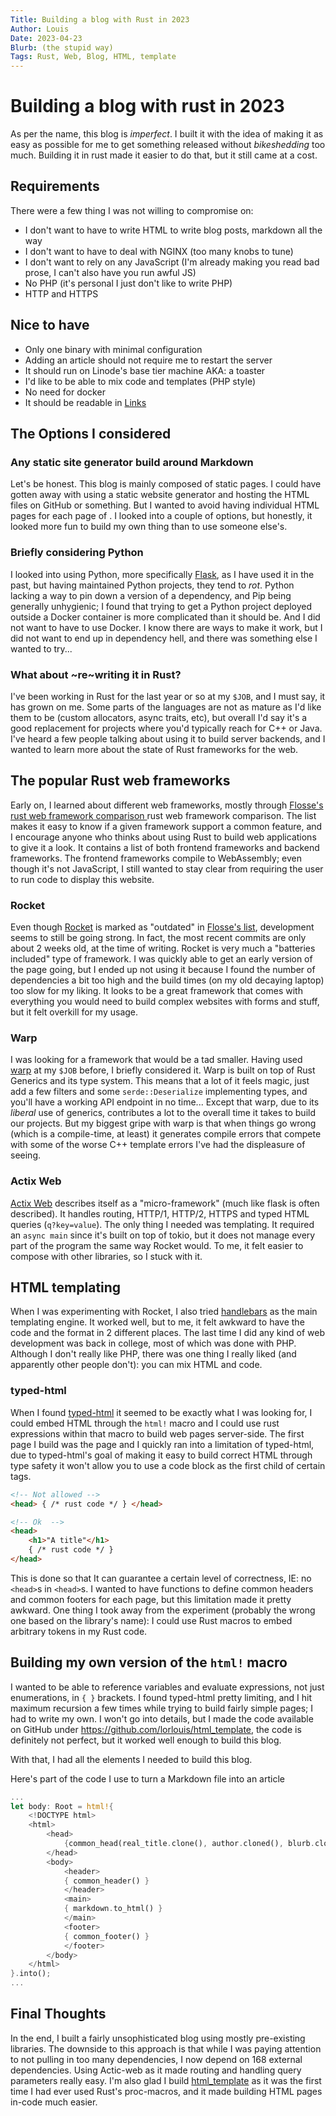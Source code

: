 ```yaml
---
Title: Building a blog with Rust in 2023
Author: Louis
Date: 2023-04-23
Blurb: (the stupid way)
Tags: Rust, Web, Blog, HTML, template
---
```

# Building a blog with rust in 2023

As per the name, this blog is *imperfect*. I built it with the idea of making it
as easy as possible for me to get something released without *bikeshedding* too
much. Building it in rust made it easier to do that, but it still came at a
cost.

## Requirements

There were a few thing I was not willing to compromise on:

* I don't want to have to write HTML to write blog posts, markdown all the way
* I don't want to have to deal with NGINX (too many knobs to tune)
* I don't want to rely on any JavaScript (I'm already making you read bad
  prose, I can't also have you run awful JS)
* No PHP (it's personal I just don't like to write PHP)
* HTTP and HTTPS

## Nice to have

* Only one binary with minimal configuration
* Adding an article should not require me to restart the server
* It should run on Linode's base tier machine AKA: a toaster
* I'd like to be able to mix code and templates (PHP style)
* No need for docker
* It should be readable in [Links](http://links.twibright.com/)

## The Options I considered

### Any static site generator build around Markdown

Let's be honest. This blog is mainly composed of static pages. I could have
gotten away with using a static website generator and hosting the
HTML files on GitHub or something. But I wanted to avoid having individual HTML
pages for each page of </articles>. I looked into a couple of options, but
honestly, it looked more fun to build my own thing than to use someone else's.

### Briefly considering Python

I looked into using Python, more specifically
[Flask](https://flask.palletsprojects.com/en/2.2.x/), as I have used it in the
past, but having maintained Python projects, they tend to *rot*. Python lacking
a way to pin down a version of a dependency, and Pip being generally
unhygienic; I found that trying to get a Python project deployed outside a
Docker container is more complicated than it should be. And I did not want to
have to use Docker. I know there are ways to make it work, but I did not want
to end up in dependency hell, and there was something else I wanted to try...

### What about ~re~writing it in Rust?

I've been working in Rust for the last year or so at my `$JOB`, and I must
say, it has grown on me. Some parts of the languages are not as mature as I'd
like them to be (custom allocators, async traits, etc), but overall I'd say
it's a good replacement for projects where you'd typically reach for C++ or
Java. I've heard a few people talking about using it to build server backends,
and I wanted to learn more about the state of Rust frameworks for the web.

## The popular Rust web frameworks

Early on, I learned about different web frameworks, mostly through [Flosse's
rust web framework comparison
](https://github.com/flosse/rust-web-framework-comparison) rust web framework
comparison. The list makes it easy to know if a given framework support a
common feature, and I encourage anyone who thinks about using Rust to build web
applications to give it a look. It contains a list of both frontend frameworks
and backend frameworks. The frontend frameworks compile to WebAssembly; even
though it's not JavaScript, I still wanted to stay clear from requiring the
user to run code to display this website.

### Rocket

Even though [Rocket](https://rocket.rs/) is marked as "outdated" in [Flosse's
list](https://github.com/flosse/rust-web-framework-comparison), development
seems to still be going strong. In fact, the most recent commits are only about
2 weeks old, at the time of writing. Rocket is very much a "batteries included"
type of framework. I was quickly able to get an early version of the
</articles> page going, but I ended up not using it because I found the number
of dependencies a bit too high and the build times (on my old decaying laptop)
too slow for my liking. It looks to be a great framework that comes with
everything you would need to build complex websites with forms and stuff, but
it felt overkill for my usage.

### Warp

I was looking for a framework that would be a tad smaller. Having used
[warp](https://docs.rs/warp/latest/warp/) at my `$JOB` before, I briefly
considered it. Warp is built on top of Rust Generics and its type system. This
means that a lot of it feels magic, just add a few filters and some
`serde::Deserialize` implementing types, and you'll have a working API
endpoint in no time... Except that warp, due to its *liberal* use of generics,
contributes a lot to the overall time it takes to build our projects. But my
biggest gripe with warp is that when things go wrong (which is a compile-time,
at least) it generates compile errors that compete with some of the worse C++
template errors I've had the displeasure of seeing.

### Actix Web

[Actix Web](https://actix.rs/docs/whatis) describes itself as a
"micro-framework" (much like flask is often described). It handles routing,
HTTP/1, HTTP/2, HTTPS and typed HTML queries (`q?key=value`). The only thing I
needed was templating. It required an `async main` since it's built on top of
tokio, but it does not manage every part of the program the same way Rocket
would. To me, it felt easier to compose with other libraries, so I stuck with
it.

## HTML templating

When I was experimenting with Rocket, I also tried
[handlebars](https://docs.rs/handlebars/latest/handlebars/) as the main
templating engine. It worked well, but to me, it felt awkward to have the code
and the format in 2 different places. The last time I did any kind of web
development was back in college, most of which was done with PHP. Although I
don't really like PHP, there was one thing I really liked (and apparently other
people don't): you can mix HTML and code.

### typed-html

When I found [typed-html](https://github.com/bodil/typed-html) it seemed to be
exactly what I was looking for, I could embed HTML through the `html!` macro
and I could use rust expressions within that macro to build web pages
server-side. The first page I build was the </articles> page and I quickly ran
into a limitation of typed-html, due to typed-html's goal of making it easy to
build correct HTML through type safety it won't allow you to use a code block
as the first child of certain tags.

```html
<!-- Not allowed -->
<head> { /* rust code */ } </head>

<!-- Ok  -->
<head>
    <h1>"A title"</h1>
    { /* rust code */ }
</head>
```

This is done so that It can guarantee a certain level of correctness, IE: no
`<head>`s in `<head>`s. I wanted to have functions to define common headers and
common footers for each page, but this limitation made it pretty awkward. One
thing I took away from the experiment (probably the wrong one based on the
library's name): I could use Rust macros to embed arbitrary tokens in my Rust
code.

## Building my own version of the `html!` macro

I wanted to be able to reference variables and evaluate expressions, not just
enumerations, in `{ }` brackets. I found typed-html pretty limiting, and I
hit maximum recursion a few times while trying to build fairly simple pages; I
had to write my own. I won't go into details, but I made the code available on
GitHub under <https://github.com/lorlouis/html_template>, the code is
definitely not perfect, but it worked well enough to build this blog.

With that, I had all the elements I needed to build this blog.

Here's part of the code I use to turn a Markdown file into an article

```rust
...
let body: Root = html!{
    <!DOCTYPE html>
    <html>
        <head>
            {common_head(real_title.clone(), author.cloned(), blurb.cloned())}
        </head>
        <body>
            <header>
            { common_header() }
            </header>
            <main>
            { markdown.to_html() }
            </main>
            <footer>
            { common_footer() }
            </footer>
        </body>
    </html>
}.into();
...
```

## Final Thoughts

In the end, I built a fairly unsophisticated blog using mostly pre-existing
libraries. The downside to this approach is that while I was paying attention
to not pulling in too many dependencies, I now depend on 168 external
dependencies. Using Actic-web as it made routing and handling query parameters
really easy. I'm also glad I build
[html\_template](https://github.com/lorlouis/html_template) as it was the first
time I had ever used Rust's proc-macros, and it made building HTML pages
in-code much easier.
